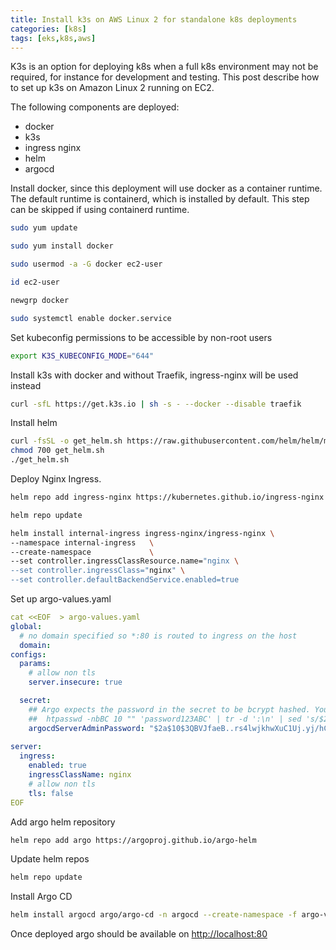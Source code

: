 ```yaml
---
title: Install k3s on AWS Linux 2 for standalone k8s deployments
categories: [k8s]
tags: [eks,k8s,aws]
---
```

K3s is an option for deploying k8s when a full k8s environment may not be required, for instance for development and testing.  This post describe how to set up k3s on Amazon Linux 2 running on EC2. 

The following components are deployed:
- docker
- k3s
- ingress nginx
- helm
- argocd


Install docker, since this deployment will use docker as a container runtime. The default runtime is containerd, which is installed by default. This step can be skipped if using containerd runtime.
```bash
sudo yum update

sudo yum install docker

sudo usermod -a -G docker ec2-user

id ec2-user

newgrp docker

sudo systemctl enable docker.service
```


Set kubeconfig permissions to be accessible by non-root users
```bash
export K3S_KUBECONFIG_MODE="644"
```

Install k3s with docker and without Traefik, ingress-nginx will be used instead
```bash
curl -sfL https://get.k3s.io | sh -s - --docker --disable traefik
```


Install helm 
```bash
curl -fsSL -o get_helm.sh https://raw.githubusercontent.com/helm/helm/main/scripts/get-helm-3
chmod 700 get_helm.sh
./get_helm.sh
```

Deploy Nginx Ingress.
```bash
helm repo add ingress-nginx https://kubernetes.github.io/ingress-nginx

helm repo update

helm install internal-ingress ingress-nginx/ingress-nginx \
--namespace internal-ingress   \
--create-namespace             \
--set controller.ingressClassResource.name="nginx \
--set controller.ingressClass="nginx" \
--set controller.defaultBackendService.enabled=true   
```

Set up argo-values.yaml 
```yaml
cat <<EOF  > argo-values.yaml
global:
  # no domain specified so *:80 is routed to ingress on the host
  domain: 
configs:
  params:
    # allow non tls
    server.insecure: true

  secret:
    ## Argo expects the password in the secret to be bcrypt hashed. You can create this hash with
    ##  htpasswd -nbBC 10 "" 'password123ABC' | tr -d ':\n' | sed 's/$2y/$2a/'
    argocdServerAdminPassword: "$2a$10$3QBVJfaeB..rs4lwjkhwXuC1Uj.yj/hCWX3PnLxklnqyQERpOaCci"
    
server:
  ingress:
    enabled: true
    ingressClassName: nginx
    # allow non tls
    tls: false 
EOF
```

Add argo helm repository
```bash 
helm repo add argo https://argoproj.github.io/argo-helm
```

Update helm repos
```bash
helm repo update
```

Install Argo CD
```bash
helm install argocd argo/argo-cd -n argocd --create-namespace -f argo-values.yaml
```

Once deployed argo should be available on [http://localhost:80](http://localhost:80)